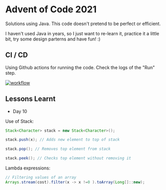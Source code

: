 # Advent of Code 2021

Solutions using Java. This code doesn't pretend to be perfect or efficient. 

I haven't used Java in years, so I just want to re-learn it, practice it a little bit, try some design parterns and have fun! :)


## CI / CD
Using Github actions for running the code. Check the logs of the "Run" step.

[![workflow](https://github.com/imdany/AdventOfCode2021/actions/workflows/maven.yml/badge.svg)](https://github.com/imdany/AdventOfCode2021/actions/workflows/maven.yml)

## Lessons Learnt  

- Day 10

Use of Stack:

```java
Stack<Character> stack = new Stack<Character>();

stack.push(x); // Adds new element to top of stack

stack.pop(); // Removes top element from stack

stack.peek(); // Checks top element without removing it

```

Lambda expressions:

```java
// Filtering values of an array
Arrays.stream(cost).filter(x -> x !=0 ).toArray(Long[]::new);
```

